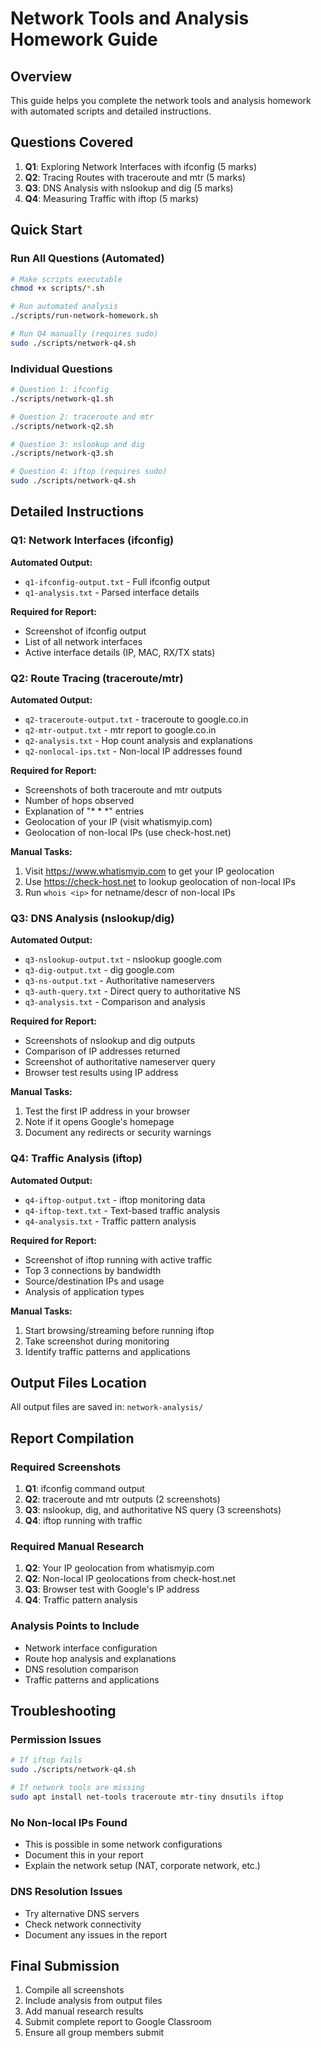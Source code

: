 # Network Tools and Analysis Homework Guide

## Overview
This guide helps you complete the network tools and analysis homework with automated scripts and detailed instructions.

## Questions Covered
1. **Q1**: Exploring Network Interfaces with ifconfig (5 marks)
2. **Q2**: Tracing Routes with traceroute and mtr (5 marks) 
3. **Q3**: DNS Analysis with nslookup and dig (5 marks)
4. **Q4**: Measuring Traffic with iftop (5 marks)

## Quick Start

### Run All Questions (Automated)
```bash
# Make scripts executable
chmod +x scripts/*.sh

# Run automated analysis
./scripts/run-network-homework.sh

# Run Q4 manually (requires sudo)
sudo ./scripts/network-q4.sh
```

### Individual Questions
```bash
# Question 1: ifconfig
./scripts/network-q1.sh

# Question 2: traceroute and mtr
./scripts/network-q2.sh

# Question 3: nslookup and dig
./scripts/network-q3.sh

# Question 4: iftop (requires sudo)
sudo ./scripts/network-q4.sh
```

## Detailed Instructions

### Q1: Network Interfaces (ifconfig)
**Automated Output:**
- `q1-ifconfig-output.txt` - Full ifconfig output
- `q1-analysis.txt` - Parsed interface details

**Required for Report:**
- Screenshot of ifconfig output
- List of all network interfaces
- Active interface details (IP, MAC, RX/TX stats)

### Q2: Route Tracing (traceroute/mtr)
**Automated Output:**
- `q2-traceroute-output.txt` - traceroute to google.co.in
- `q2-mtr-output.txt` - mtr report to google.co.in
- `q2-analysis.txt` - Hop count analysis and explanations
- `q2-nonlocal-ips.txt` - Non-local IP addresses found

**Required for Report:**
- Screenshots of both traceroute and mtr outputs
- Number of hops observed
- Explanation of "* * *" entries
- Geolocation of your IP (visit whatismyip.com)
- Geolocation of non-local IPs (use check-host.net)

**Manual Tasks:**
1. Visit https://www.whatismyip.com to get your IP geolocation
2. Use https://check-host.net to lookup geolocation of non-local IPs
3. Run `whois <ip>` for netname/descr of non-local IPs

### Q3: DNS Analysis (nslookup/dig)
**Automated Output:**
- `q3-nslookup-output.txt` - nslookup google.com
- `q3-dig-output.txt` - dig google.com
- `q3-ns-output.txt` - Authoritative nameservers
- `q3-auth-query.txt` - Direct query to authoritative NS
- `q3-analysis.txt` - Comparison and analysis

**Required for Report:**
- Screenshots of nslookup and dig outputs
- Comparison of IP addresses returned
- Screenshot of authoritative nameserver query
- Browser test results using IP address

**Manual Tasks:**
1. Test the first IP address in your browser
2. Note if it opens Google's homepage
3. Document any redirects or security warnings

### Q4: Traffic Analysis (iftop)
**Automated Output:**
- `q4-iftop-output.txt` - iftop monitoring data
- `q4-iftop-text.txt` - Text-based traffic analysis
- `q4-analysis.txt` - Traffic pattern analysis

**Required for Report:**
- Screenshot of iftop running with active traffic
- Top 3 connections by bandwidth
- Source/destination IPs and usage
- Analysis of application types

**Manual Tasks:**
1. Start browsing/streaming before running iftop
2. Take screenshot during monitoring
3. Identify traffic patterns and applications

## Output Files Location
All output files are saved in: `network-analysis/`

## Report Compilation

### Required Screenshots
1. **Q1**: ifconfig command output
2. **Q2**: traceroute and mtr outputs (2 screenshots)
3. **Q3**: nslookup, dig, and authoritative NS query (3 screenshots)
4. **Q4**: iftop running with traffic

### Required Manual Research
1. **Q2**: Your IP geolocation from whatismyip.com
2. **Q2**: Non-local IP geolocations from check-host.net
3. **Q3**: Browser test with Google's IP address
4. **Q4**: Traffic pattern analysis

### Analysis Points to Include
- Network interface configuration
- Route hop analysis and explanations
- DNS resolution comparison
- Traffic patterns and applications

## Troubleshooting

### Permission Issues
```bash
# If iftop fails
sudo ./scripts/network-q4.sh

# If network tools are missing
sudo apt install net-tools traceroute mtr-tiny dnsutils iftop
```

### No Non-local IPs Found
- This is possible in some network configurations
- Document this in your report
- Explain the network setup (NAT, corporate network, etc.)

### DNS Resolution Issues
- Try alternative DNS servers
- Check network connectivity
- Document any issues in the report

## Final Submission
1. Compile all screenshots
2. Include analysis from output files
3. Add manual research results
4. Submit complete report to Google Classroom
5. Ensure all group members submit